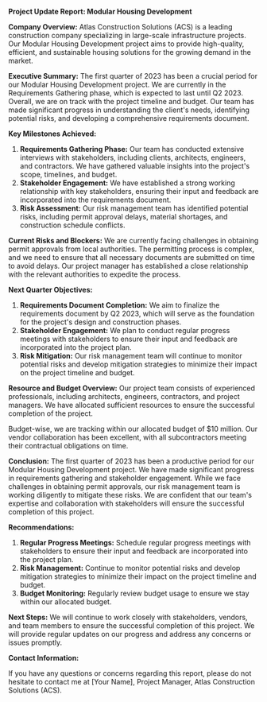 **Project Update Report: Modular Housing Development**

**Company Overview:** Atlas Construction Solutions (ACS) is a leading construction company specializing in large-scale infrastructure projects. Our Modular Housing Development project aims to provide high-quality, efficient, and sustainable housing solutions for the growing demand in the market.

**Executive Summary:**
The first quarter of 2023 has been a crucial period for our Modular Housing Development project. We are currently in the Requirements Gathering phase, which is expected to last until Q2 2023. Overall, we are on track with the project timeline and budget. Our team has made significant progress in understanding the client's needs, identifying potential risks, and developing a comprehensive requirements document.

**Key Milestones Achieved:**

1. **Requirements Gathering Phase:** Our team has conducted extensive interviews with stakeholders, including clients, architects, engineers, and contractors. We have gathered valuable insights into the project's scope, timelines, and budget.
2. **Stakeholder Engagement:** We have established a strong working relationship with key stakeholders, ensuring their input and feedback are incorporated into the requirements document.
3. **Risk Assessment:** Our risk management team has identified potential risks, including permit approval delays, material shortages, and construction schedule conflicts.

**Current Risks and Blockers:**
We are currently facing challenges in obtaining permit approvals from local authorities. The permitting process is complex, and we need to ensure that all necessary documents are submitted on time to avoid delays. Our project manager has established a close relationship with the relevant authorities to expedite the process.

**Next Quarter Objectives:**

1. **Requirements Document Completion:** We aim to finalize the requirements document by Q2 2023, which will serve as the foundation for the project's design and construction phases.
2. **Stakeholder Engagement:** We plan to conduct regular progress meetings with stakeholders to ensure their input and feedback are incorporated into the project plan.
3. **Risk Mitigation:** Our risk management team will continue to monitor potential risks and develop mitigation strategies to minimize their impact on the project timeline and budget.

**Resource and Budget Overview:**
Our project team consists of experienced professionals, including architects, engineers, contractors, and project managers. We have allocated sufficient resources to ensure the successful completion of the project.

Budget-wise, we are tracking within our allocated budget of $10 million. Our vendor collaboration has been excellent, with all subcontractors meeting their contractual obligations on time.

**Conclusion:**
The first quarter of 2023 has been a productive period for our Modular Housing Development project. We have made significant progress in requirements gathering and stakeholder engagement. While we face challenges in obtaining permit approvals, our risk management team is working diligently to mitigate these risks. We are confident that our team's expertise and collaboration with stakeholders will ensure the successful completion of this project.

**Recommendations:**

1. **Regular Progress Meetings:** Schedule regular progress meetings with stakeholders to ensure their input and feedback are incorporated into the project plan.
2. **Risk Management:** Continue to monitor potential risks and develop mitigation strategies to minimize their impact on the project timeline and budget.
3. **Budget Monitoring:** Regularly review budget usage to ensure we stay within our allocated budget.

**Next Steps:**
We will continue to work closely with stakeholders, vendors, and team members to ensure the successful completion of this project. We will provide regular updates on our progress and address any concerns or issues promptly.

**Contact Information:**

If you have any questions or concerns regarding this report, please do not hesitate to contact me at [Your Name], Project Manager, Atlas Construction Solutions (ACS).
